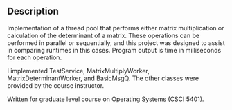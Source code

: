 ## Description
Implementation of a thread pool that performs either matrix multiplication or calculation of the determinant of a matrix. These operations can be performed in parallel or sequentially, and this project was designed to assist in comparing runtimes in this cases. Program output is time in milliseconds for each operation. 

I implemented TestService, MatrixMultiplyWorker, MatrixDeterminantWorker, and BasicMsgQ. The other classes were provided by the course instructor. 

Written for graduate level course on Operating Systems (CSCI 5401). 

